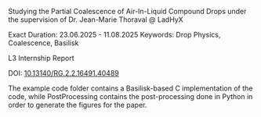 Studying the Partial Coalescence of Air-In-Liquid Compound Drops under the supervision of Dr. Jean-Marie Thoraval @ LadHyX

Exact Duration: 23.06.2025 - 11.08.2025
Keywords: Drop Physics, Coalescence, Basilisk

L3 Internship Report

DOI: [10.13140/RG.2.2.16491.40489](https://doi.org/10.13140/RG.2.2.16491.40489)

The example code folder contains a Basilisk-based C implementation of the code, while PostProcessing contains the post-processing done in Python in order to generate the figures for the paper.
